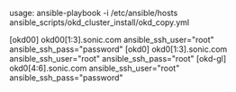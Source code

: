 
usage:
ansible-playbook -i /etc/ansible/hosts ansible_scripts/okd_cluster_install/okd_copy.yml


[okd00]
okd00[1:3].sonic.com ansible_ssh_user="root" ansible_ssh_pass="password"
[okd0]
okd0[1:3].sonic.com ansible_ssh_user="root" ansible_ssh_pass="root"
[okd-gl]
okd0[4:6].sonic.com ansible_ssh_user="root" ansible_ssh_pass="password"

